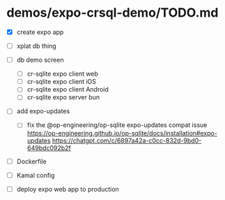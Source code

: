 # demos/expo-crsql-demo/TODO.md

- [x] create expo app

- [ ] xplat db thing

- [ ] db demo screen
  - [ ] cr-sqlite expo client web
  - [ ] cr-sqlite expo client iOS
  - [ ] cr-sqlite expo client Android
  - [ ] cr-sqlite expo server bun

- [ ] add expo-updates
  - [ ] fix the @op-engineering/op-sqlite expo-updates compat issue https://op-engineering.github.io/op-sqlite/docs/installation#expo-updates https://chatgpt.com/c/6897a42a-c0cc-832d-9bd0-649bdc092b2f

- [ ] Dockerfile
- [ ] Kamal config
- [ ] deploy expo web app to production
